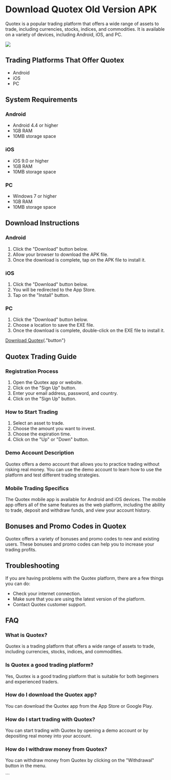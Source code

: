 # Download Quotex Old Version APK

Quotex is a popular trading platform that offers a wide range of assets
to trade, including currencies, stocks, indices, and commodities. It is
available on a variety of devices, including Android, iOS, and PC.

[![](https://static.quotex.io/files/5_en/300_250.jpg)](https://traff.sbs/brokerqxsignupf)

## Trading Platforms That Offer Quotex

-   Android
-   iOS
-   PC

## System Requirements

### Android

-   Android 4.4 or higher
-   1GB RAM
-   10MB storage space

### iOS

-   iOS 9.0 or higher
-   1GB RAM
-   10MB storage space

### PC

-   Windows 7 or higher
-   1GB RAM
-   10MB storage space

## Download Instructions

### Android

1.  Click the "Download" button below.
2.  Allow your browser to download the APK file.
3.  Once the download is complete, tap on the APK file to install it.

### iOS

1.  Click the "Download" button below.
2.  You will be redirected to the App Store.
3.  Tap on the "Install" button.

### PC

1.  Click the "Download" button below.
2.  Choose a location to save the EXE file.
3.  Once the download is complete, double-click on the EXE file to
    install it.

[Download
Quotex](\%22https://traff.sbs/quotexonelink\%22){."button"}

## Quotex Trading Guide

### Registration Process

1.  Open the Quotex app or website.
2.  Click on the "Sign Up" button.
3.  Enter your email address, password, and country.
4.  Click on the "Sign Up" button.

### How to Start Trading

1.  Select an asset to trade.
2.  Choose the amount you want to invest.
3.  Choose the expiration time.
4.  Click on the "Up" or "Down" button.

### Demo Account Description

Quotex offers a demo account that allows you to practice trading without
risking real money. You can use the demo account to learn how to use the
platform and test different trading strategies.

### Mobile Trading Specifics

The Quotex mobile app is available for Android and iOS devices. The
mobile app offers all of the same features as the web platform,
including the ability to trade, deposit and withdraw funds, and view
your account history.

## Bonuses and Promo Codes in Quotex

Quotex offers a variety of bonuses and promo codes to new and existing
users. These bonuses and promo codes can help you to increase your
trading profits.

## Troubleshooting

If you are having problems with the Quotex platform, there are a few
things you can do:

-   Check your internet connection.
-   Make sure that you are using the latest version of the platform.
-   Contact Quotex customer support.

## FAQ

### What is Quotex?

Quotex is a trading platform that offers a wide range of assets to
trade, including currencies, stocks, indices, and commodities.

### Is Quotex a good trading platform?

Yes, Quotex is a good trading platform that is suitable for both
beginners and experienced traders.

### How do I download the Quotex app?

You can download the Quotex app from the App Store or Google Play.

### How do I start trading with Quotex?

You can start trading with Quotex by opening a demo account or by
depositing real money into your account.

### How do I withdraw money from Quotex?

You can withdraw money from Quotex by clicking on the "Withdrawal"
button in the menu.

\`\`\`

